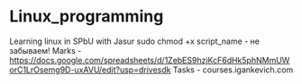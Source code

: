 # Linux_programming
Learning linux in SPbU with Jasur
sudo chmod +x script_name - не забываем!
Marks - https://docs.google.com/spreadsheets/d/1ZebES9hzjKcF6dHk5phNMmUWorC1LrOsemg9D-uxAVU/edit?usp=drivesdk
Tasks - courses.igankevich.com
